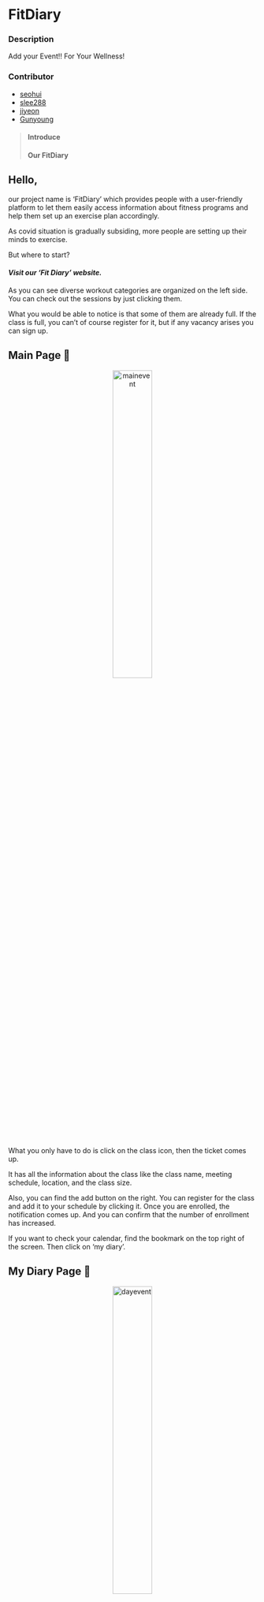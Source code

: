 # FitDiary

### Description

Add your Event!! For Your Wellness!

### Contributor

-  [seohui](https://github.com/seohui548)
-  [slee288](https://github.com/slee288)
-  [jiyeon]()
-  [Gunyoung]()





> #### Introduce
>
> #### Our FitDiary



## Hello, 

our project name is ‘FitDiary’ which provides people with a user-friendly platform to let them easily access information about fitness programs and help them set up an exercise plan accordingly.

As covid situation is gradually subsiding, more people are setting up their minds to exercise.

But where to start?

#### *Visit our ‘Fit Diary’ website.*

As you can see diverse workout categories are organized on the left side. You can check out the sessions by just clicking them.

What you would be able to notice is that some of them are already full. If the class is full, you can’t of course register for it, but if any vacancy arises you can sign up.



## Main Page 🙌

<p align="center"><img src="https://user-images.githubusercontent.com/44580674/141679447-a4c3641f-6c27-4dcc-b6b4-737003b1aa43.gif" alt="mainevent" width="40%" height="40%"/></p>

What you only have to do is click on the class icon, then the ticket comes up.

It has all the information about the class like the class name, meeting schedule, location, and the class size.

Also, you can find the add button on the right. You can register for the class and add it to your schedule by clicking it. Once you are enrolled, the notification comes up. And you can confirm that the number of enrollment has increased.

If you want to check your calendar, find the bookmark on the top right of the screen. Then click on ‘my diary’.



## My Diary Page 📌

<p align="center"><img src="https://user-images.githubusercontent.com/44580674/141679451-886b2257-f099-447b-94a2-4b81defd3bd0.gif" alt="dayevent" width="40%" height="40%" /></p>

Okay, we’re on a my diary page, which is a personal workout calendar.

As you can see, the calendar is on a monthly basis and the classes that you’ve added are already automatically updated. If you want to micromanage your schedule by date, just click the date you want. And here are the classes scheduled for you.

That’s it! 😎

we hope that people can easily access information about diverse fitness programs and manage their schedule freely through this website.

<br/>
<br/>

## Related

<br/>
<img src="https://user-images.githubusercontent.com/44580674/141680749-3e2d76e7-1c5d-4012-be4f-0d97ed2c20b4.jpg" alt="mlh" width="40%" height="40%"/>
<img src="https://user-images.githubusercontent.com/44580674/141680750-ddaed050-c2ed-40b5-af4e-46f368ce56fc.png" alt="dev" width="40%" height="40%"/>
<img src="https://user-images.githubusercontent.com/44580674/141680752-cfe81075-d44c-4911-8545-995a3d2de69f.png" alt="HackFit_slideshow" width="40%" height="40%"/>

<br/>
Thank you!! 🍕


<br/>
<br/>
